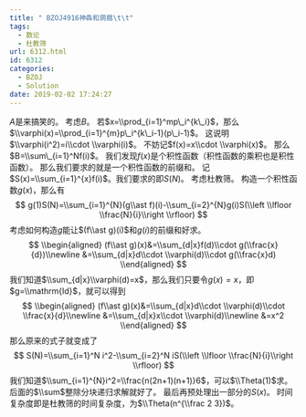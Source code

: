 ```yaml
---
title: " BZOJ4916神犇和蒟蒻\t\t"
tags:
  - 数论
  - 杜教筛
url: 6312.html
id: 6312
categories:
  - BZOJ
  - Solution
date: 2019-02-02 17:24:27
---
```


$A$是来搞笑的。 考虑$B$。 若$x=\\prod_{i=1}^mp\_i^{k\_i}$，那么$\\varphi(x)=\\prod_{i=1}^{m}p\_i^{k\_i-1}(p\_i-1)$。 这说明$\\varphi(i^2)=i\\cdot \\varphi(i)$。 不妨记$f(x)=x\\cdot \\varphi(x)$。 那么$B=\\sum\_{i=1}^Nf(i)$。 我们发现$f(x)$是个积性函数（积性函数的乘积也是积性函数）。 那么我们要求的就是一个积性函数的前缀和。 记$S(x)=\\sum_{i=1}^{x}f(i)$。我们要求的即$S(N)$。 考虑杜教筛。 构造一个积性函数$g(x)$，那么有 $$ g(1)S(N)=\\sum_{i=1}^{N}(g\\ast f)(i)-\\sum_{i=2}^{N}g(i)S(\\left \\lfloor \\frac{N}{i}\\right \\rfloor) $$ 考虑如何构造$g$能让$(f\\ast g)(i)$和$g(i)​$的前缀和好求。 $$ \\begin{aligned} (f\\ast g)(x)&=\\sum_{d|x}f(d)\\cdot g(\\frac{x}{d})\\newline &=\\sum_{d|x}d\\cdot \\varphi(d)\\cdot g(\\frac{x}d) \\end{aligned} $$ 我们知道$\\sum_{d|x}\\varphi(d)=x$，那么我们只要令$g(x)=x$，即$g=\\mathrm{Id}$，就可以得到 $$ \\begin{aligned} (f\\ast g)(x)&=\\sum_{d|x}d\\cdot \\varphi(d)\\cdot \\frac{x}{d}\\newline &=\\sum_{d|x}x\\cdot \\varphi(d)\\newline &=x^2 \\end{aligned} $$ 那么原来的式子就变成了 $$ S(N)=\\sum_{i=1}^N i^2-\\sum_{i=2}^N iS(\\left \\lfloor \\frac{N}{i}\\right \\rfloor) $$ 我们知道$\\sum_{i=1}^{N}i^2=\\frac{n(2n+1)(n+1)}6$，可以$\\Theta(1)$求。后面的$\\sum$整除分块递归求解就好了。 最后再预处理出一部分的$S(x)​$。 时间复杂度即是杜教筛的时间复杂度，为$\\Theta(n^{\\frac 2 3})$。